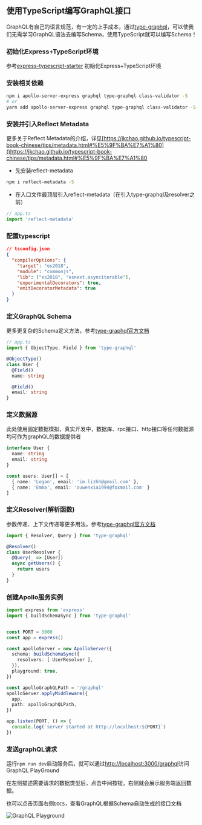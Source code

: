 ## 使用TypeScript编写GraphQL接口

GraphQL有自己的语言规范，有一定的上手成本，通过[type-graphql](https://typegraphql.com/docs/installation.html)，可以使我们无需学习GraphQL语法去编写Schema，使用TypeScript就可以编写Schema！

### 初始化Express+TypeScript环境

参考[express-typescript-starter](../express-typescript-starter/README.md) 初始化Express+TypeScript环境

### 安装相关依赖

```bash
npm i apollo-server-express graphql type-graphql class-validator -S
# or
yarn add apollo-server-express graphql type-graphql class-validator -S
```

### 安装并引入Reflect Metadata

更多关于Reflect Metadata的介绍，详见[https://jkchao.github.io/typescript-book-chinese/tips/metadata.html#%E5%9F%BA%E7%A1%80]()https://jkchao.github.io/typescript-book-chinese/tips/metadata.html#%E5%9F%BA%E7%A1%80

- 先安装reflect-metadata

```bash
npm i reflect-metadata -S
```

- 在入口文件最顶层引入reflect-metadata（在引入type-graphql及resolver之前）

```ts
// app.ts
import 'reflect-metadata'
```

### 配置typescript

```json
// tsconfig.json
{
  "compilerOptions": {
    "target": "es2018",
    "module": "commonjs",
    "lib": ["es2018", "esnext.asynciterable"],
    "experimentalDecorators": true,
    "emitDecoratorMetadata": true
  }
}
```

### 定义GraphQL Schema

更多更复杂的Schema定义方法，参考[type-graphql官方文档](https://typegraphql.com/docs/types-and-fields.html)

```ts
// app.ts
import { ObjectType, Field } from 'type-graphql'

@ObjectType()
class User {
  @Field()
  name: string

  @Field()
  email: string
}
```



### 定义数据源

此处使用固定数据模拟，真实开发中，数据库、rpc接口、http接口等任何数据源均可作为graphQL的数据提供者

```ts
interface User {
  name: string
  email: string
}

const users: User[] = [
  { name: 'Logan', email: 'im.lizhh@gmail.com' },
  { name: 'Emma', email: 'ouwenxia1994@foxmail.com' }
]
```

### 定义Resolver(解析函数)

参数传递、上下文传递等更多用法，参考[type-graphql官方文档](https://typegraphql.com/docs/resolvers.html)

```ts
import { Resolver, Query } from 'type-graphql'

@Resolver()
class UserResolver {
  @Query(_ => [User])
  async getUsers() {
    return users
  }
}
```

### 创建Apollo服务实例

```ts
import express from 'express'
import { buildSchemaSync } from 'type-graphql'


const PORT = 3000
const app = express()

const apolloServer = new ApolloServer({
  schema: buildSchemaSync({
    resolvers: [ UserResolver ],
  }),
  playground: true,
})

const apolloGraphQLPath = '/graphql'
apolloServer.applyMiddleware({
  app,
  path: apolloGraphQLPath,
})

app.listen(PORT, () => {
  console.log(`server started at http://localhost:${PORT}`)
})
```

### 发送graphQL请求

运行`npm run dev`启动服务后，就可以通过[http://localhost:3000/graphql](http://localhost:3000/graphql)访问GraphQL PlayGround

在左侧描述需要请求的数据类型后，点击中间按钮，右侧就会展示服务端返回数据。

也可以点击页面右侧`DOCS`，查看GraphQL根据Schema自动生成的接口文档

![GraphQL Playground](./playground.png)
